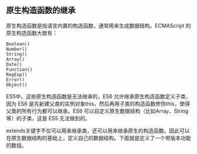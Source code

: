 ## 原生构造函数的继承
原生构造函数是指语言内置的构造函数，通常用来生成数据结构。ECMAScript 的原生构造函数大致有：



```
Boolean()
Number()
String()
Array()
Date()
Function()
RegExp()
Error()
Object()
```



ES5中，这些原生构造函数是无法继承的，ES6 允许继承原生构造函数定义子类，因为 ES6 是先新建父类的实例对象this，然后再用子类的构造函数修饰this，使得父类的所有行为都可以继承。ES6 可以自定义原生数据结构（比如Array、String等）的子类，这是 ES5 无法做到的。

extends关键字不仅可以用来继承类，还可以用来继承原生的构造函数。因此可以在原生数据结构的基础上，定义自己的数据结构。下面就是定义了一个带版本功能的数组。





